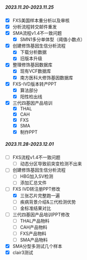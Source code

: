 
##### 2023.11.20-2023.11.25

- [x] FXS美国样本重分析以及审核
- [x] 分析流程转交邮件重发
- [x] SMA流程v1.4不一致问题
	- [x] SMN1多分单体型（阈值小数点）
- [x] 创建修饰基因生信分析流程
	- [x] 下载分析数据
	- [x] 旧版本升级
- [x] 整理修饰基因数据库
	- [x] 现有VCF数据库
	- [x] 南方医科大修饰基因数据库
- [x] FXS-IVD版本转产PPT
	- [x] 算法部分
	- [x] 阳性检出线
- [x] 三代四基因产品培训
	- [x] THAL
	- [x] CAH
	- [x] FXS
	- [x] SMA
	- [x] 制作PPT

##### 2023.11.28-2023.12.01

- [ ] FXS流程v1.4不一致问题
	- [ ] 动态分区导致前突变检测不出来
- [ ] 创建修饰基因生信分析流程
	- [ ] HBG加入SV检测
	- [ ] 添加汇总文件
- [ ] FXS IVD转注册PPT修改
	- [x] 三张芯片完整跑一遍
	- [ ] 疾病背景介绍&三代检测优势
	- [ ] 金标准结果对比
- [ ] 三代四基因产品培训PPT修改
	- [ ] THAL产品物料
	- [ ] CAH产品物料
	- [ ] FXS产品物料
	- [ ] SMA产品物料
- [x] SMA分型多测试几个样本
- [x] clair3测试